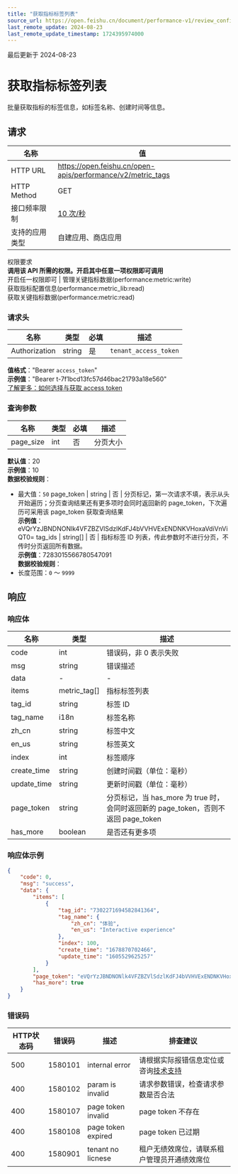 ```yaml
---
title: "获取指标标签列表"
source_url: https://open.feishu.cn/document/performance-v1/review_config/metric_template/list
last_remote_update: 2024-08-23
last_remote_update_timestamp: 1724395974000
---
```

最后更新于 2024-08-23

# 获取指标标签列表

批量获取指标的标签信息，如标签名称、创建时间等信息。

## 请求
名称 | 值
---|---
HTTP URL | https://open.feishu.cn/open-apis/performance/v2/metric_tags
HTTP Method | GET
接口频率限制 | [10 次/秒](https://open.feishu.cn/document/ukTMukTMukTM/uUzN04SN3QjL1cDN)
支持的应用类型 | 自建应用、商店应用
权限要求  
            **调用该 API 所需的权限。开启其中任意一项权限即可调用**  
            开启任一权限即可 | 管理关键指标数据(performance:metric:write)  
            获取指标配置信息(performance:metric_lib:read)  
            获取关键指标数据(performance:metric:read)

### 请求头

名称 | 类型 | 必填 | 描述
--- | --- | --- | ---
Authorization | string | 是 | `tenant_access_token`  
**值格式**："Bearer `access_token`"  
**示例值**："Bearer t-7f1bcd13fc57d46bac21793a18e560"  
[了解更多：如何选择与获取 access token](https://open.feishu.cn/document/uAjLw4CM/ugTN1YjL4UTN24CO1UjN/trouble-shooting/how-to-choose-which-type-of-token-to-use)

### 查询参数

名称 | 类型 | 必填 | 描述
--- | --- | --- | ---
page_size | int | 否 | 分页大小  
**默认值**：20  
**示例值**：10  
**数据校验规则**：  
- 最大值：`50`
page_token | string | 否 | 分页标记，第一次请求不填，表示从头开始遍历；分页查询结果还有更多项时会同时返回新的 page_token，下次遍历可采用该 page_token 获取查询结果  
**示例值**：eVQrYzJBNDNONlk4VFZBZVlSdzlKdFJ4bVVHVExENDNKVHoxaVdiVnViQT0=
tag_ids | string\[\] | 否 | 指标标签 ID 列表，传此参数时不进行分页，不传时分页返回所有数据。  
**示例值**：7283015566780547091  
**数据校验规则**：  
- 长度范围：`0` ～ `9999`

## 响应

### 响应体

名称 | 类型 | 描述
--- | --- | ---
code | int | 错误码，非 0 表示失败
msg | string | 错误描述
data | \- | \-
items | metric_tag\[\] | 指标标签列表
tag_id | string | 标签 ID
tag_name | i18n | 标签名称
zh_cn | string | 标签中文
en_us | string | 标签英文
index | int | 标签顺序
create_time | string | 创建时间戳（单位：毫秒）
update_time | string | 更新时间戳（单位：毫秒）
page_token | string | 分页标记，当 has_more 为 true 时，会同时返回新的 page_token，否则不返回 page_token
has_more | boolean | 是否还有更多项

### 响应体示例
```json
{
    "code": 0,
    "msg": "success",
    "data": {
        "items": [
            {
                "tag_id": "7302271694582841364",
                "tag_name": {
                    "zh_cn": "体验",
                    "en_us": "Interactive experience"
                },
                "index": 100,
                "create_time": "1678870702466",
                "update_time": "1605529625257"
            }
        ],
        "page_token": "eVQrYzJBNDNONlk4VFZBZVlSdzlKdFJ4bVVHVExENDNKVHoxaVdiVnViQT0=",
        "has_more": true
    }
}
```

### 错误码

HTTP状态码 | 错误码 | 描述 | 排查建议
--- | --- | --- | ---
500 | 1580101 | internal error | 请根据实际报错信息定位或咨询[技术支持](https://applink.feishu.cn/TLJpeNdW)
400 | 1580102 | param is invalid | 请求参数错误，检查请求参数是否合法
400 | 1580107 | page token invalid | page token 不存在
400 | 1580108 | page token expired | page token 已过期
400 | 1580901 | tenant no licnese | 租户无绩效席位，请联系租户管理员开通绩效席位
